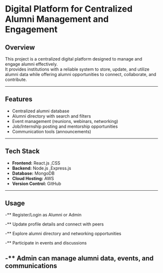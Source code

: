 # Digital Platform for Centralized Alumni Management and Engagement

## Overview
This project is a centralized digital platform designed to manage and engage alumni effectively.  
It provides institutions with a reliable system to store, update, and utilize alumni data while offering alumni opportunities to connect, collaborate, and contribute.

----------------------------------------------------------------------------

## Features
- Centralized alumni database 
- Alumni directory with search and filters
- Event management (reunions, webinars, networking)
- Job/Internship posting and mentorship opportunities
- Communication tools (announcements)

-------------------------------------------------------------------------------------

## Tech Stack
- **Frontend:** React.js ,CSS
- **Backend:** Node.js ,Express.js
- **Database:** MongoDB
- **Cloud Hosting:** AWS 
- **Version Control:**  GitHub
------------------------------------------------------------------------------------
## Usage

-** Register/Login as Alumni or Admin

-** Update profile details and connect with peers

-** Explore alumni directory and networking opportunities

-** Participate in events and discussions

-** Admin can manage alumni data, events, and communications
---------------------------------------------------------------------------

